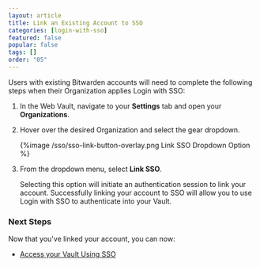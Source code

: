 ```yaml
---
layout: article
title: Link an Existing Account to SSO
categories: [login-with-sso]
featured: false
popular: false
tags: []
order: "05"
---
```


Users with existing Bitwarden accounts will need to complete the following steps when their Organization applies Login with SSO:

1. In the Web Vault, navigate to your **Settings** tab and open your **Organizations**.
2. Hover over the desired Organization and select the gear dropdown.

   {%image /sso/sso-link-button-overlay.png Link SSO Dropdown Option %}

3. From the dropdown menu, select **Link SSO**.

   Selecting this option will initiate an authentication session to link your account. Successfully linking your account to SSO will allow you to use Login with SSO to authenticate into your Vault.

### Next Steps
Now that you've linked your account, you can now: 
- [Access your Vault Using SSO](https://bitwarden.com/help/article/sso-access-your-vault/)
